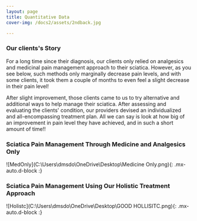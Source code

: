 ```yaml
---
layout: page
title: Quantitative Data
cover-img: /docs2/assets/2ndback.jpg

---
```

### Our clients's Story 
For a long time since their diagnosis, our clients only relied on analgesics and medicinal pain management approach to their sciatica. However, as you see below, such methods only marginally decrease pain levels, and with some clients, it took them a couple of months to even feel a slight decrease in their pain level!

After slight improvement, those clients came to us to try alternative and additional ways to help manage their sciatica. After assessing and evaluating the clients' condition, our providers devised an individualized and all-encompassing treatment plan. All we can say is look at how big of an improvement in pain level they have achieved, and in such a short amount of time!! 

### Sciatica Pain Management Through Medicine and Analgesics Only
![MedOnly](C:\Users\dmsdo\OneDrive\Desktop\Medicine Only.png){: .mx-auto.d-block :}

### Sciatica Pain Management Using Our Holistic Treatment Approach 
![Holistc](C:\Users\dmsdo\OneDrive\Desktop\GOOD HOLLISITC.png){: .mx-auto.d-block :}
